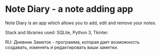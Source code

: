# Note Diary - a note adding app
Note Diary is an app which allows you to add, edit and remove your notes.

Stack and libraries used: SQLite, Python 3, Tkinter.

RU: Дневник Заметок - программа, которая дает возможность создавать, изменять и редактировать ваши заметки.
